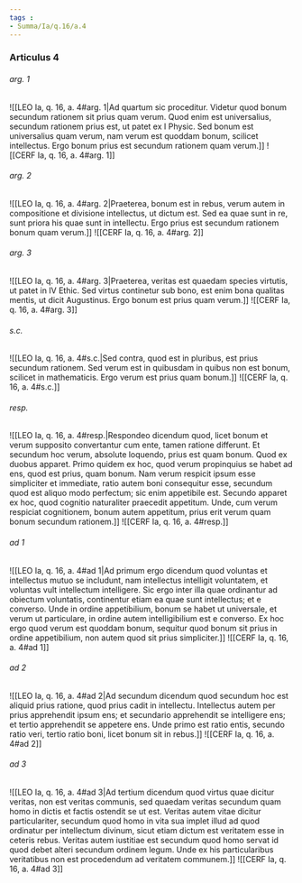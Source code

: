 ```yaml
---
tags : 
- Summa/Ia/q.16/a.4
---
```


### Articulus 4

###### arg. 1
![[LEO Ia, q. 16, a. 4#arg. 1|Ad quartum sic proceditur. Videtur quod bonum secundum rationem sit prius quam verum. Quod enim est universalius, secundum rationem prius est, ut patet ex I Physic. Sed bonum est universalius quam verum, nam verum est quoddam bonum, scilicet intellectus. Ergo bonum prius est secundum rationem quam verum.]]
![[CERF Ia, q. 16, a. 4#arg. 1]]

###### arg. 2
![[LEO Ia, q. 16, a. 4#arg. 2|Praeterea, bonum est in rebus, verum autem in compositione et divisione intellectus, ut dictum est. Sed ea quae sunt in re, sunt priora his quae sunt in intellectu. Ergo prius est secundum rationem bonum quam verum.]]
![[CERF Ia, q. 16, a. 4#arg. 2]]

###### arg. 3
![[LEO Ia, q. 16, a. 4#arg. 3|Praeterea, veritas est quaedam species virtutis, ut patet in IV Ethic. Sed virtus continetur sub bono, est enim bona qualitas mentis, ut dicit Augustinus. Ergo bonum est prius quam verum.]]
![[CERF Ia, q. 16, a. 4#arg. 3]]

###### s.c.
![[LEO Ia, q. 16, a. 4#s.c.|Sed contra, quod est in pluribus, est prius secundum rationem. Sed verum est in quibusdam in quibus non est bonum, scilicet in mathematicis. Ergo verum est prius quam bonum.]]
![[CERF Ia, q. 16, a. 4#s.c.]]

###### resp.
![[LEO Ia, q. 16, a. 4#resp.|Respondeo dicendum quod, licet bonum et verum supposito convertantur cum ente, tamen ratione differunt. Et secundum hoc verum, absolute loquendo, prius est quam bonum. Quod ex duobus apparet. Primo quidem ex hoc, quod verum propinquius se habet ad ens, quod est prius, quam bonum. Nam verum respicit ipsum esse simpliciter et immediate, ratio autem boni consequitur esse, secundum quod est aliquo modo perfectum; sic enim appetibile est. Secundo apparet ex hoc, quod cognitio naturaliter praecedit appetitum. Unde, cum verum respiciat cognitionem, bonum autem appetitum, prius erit verum quam bonum secundum rationem.]]
![[CERF Ia, q. 16, a. 4#resp.]]

###### ad 1
![[LEO Ia, q. 16, a. 4#ad 1|Ad primum ergo dicendum quod voluntas et intellectus mutuo se includunt, nam intellectus intelligit voluntatem, et voluntas vult intellectum intelligere. Sic ergo inter illa quae ordinantur ad obiectum voluntatis, continentur etiam ea quae sunt intellectus; et e converso. Unde in ordine appetibilium, bonum se habet ut universale, et verum ut particulare, in ordine autem intelligibilium est e converso. Ex hoc ergo quod verum est quoddam bonum, sequitur quod bonum sit prius in ordine appetibilium, non autem quod sit prius simpliciter.]]
![[CERF Ia, q. 16, a. 4#ad 1]]

###### ad 2
![[LEO Ia, q. 16, a. 4#ad 2|Ad secundum dicendum quod secundum hoc est aliquid prius ratione, quod prius cadit in intellectu. Intellectus autem per prius apprehendit ipsum ens; et secundario apprehendit se intelligere ens; et tertio apprehendit se appetere ens. Unde primo est ratio entis, secundo ratio veri, tertio ratio boni, licet bonum sit in rebus.]]
![[CERF Ia, q. 16, a. 4#ad 2]]

###### ad 3
![[LEO Ia, q. 16, a. 4#ad 3|Ad tertium dicendum quod virtus quae dicitur veritas, non est veritas communis, sed quaedam veritas secundum quam homo in dictis et factis ostendit se ut est. Veritas autem vitae dicitur particulariter, secundum quod homo in vita sua implet illud ad quod ordinatur per intellectum divinum, sicut etiam dictum est veritatem esse in ceteris rebus. Veritas autem iustitiae est secundum quod homo servat id quod debet alteri secundum ordinem legum. Unde ex his particularibus veritatibus non est procedendum ad veritatem communem.]]
![[CERF Ia, q. 16, a. 4#ad 3]]

